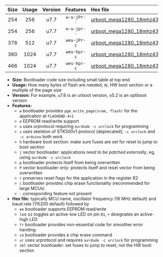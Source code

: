 |Size|Usage|Version|Features|Hex file|
|:-:|:-:|:-:|:-:|:--|
|254|256|u7.7|`w-u-jPr--`|[urboot_mega1280_18mhz432_38400bps_led+b7_ur_vbl.hex](https://raw.githubusercontent.com/stefanrueger/urboot.hex/main/boards/mega1280/fcpu_18mhz432/38400_bps/urboot_mega1280_18mhz432_38400bps_led+b7_ur_vbl.hex)|
|254|256|u7.7|`w-u-jpr--`|[urboot_mega1280_18mhz432_38400bps_led+b7_fr_ur_vbl.hex](https://raw.githubusercontent.com/stefanrueger/urboot.hex/main/boards/mega1280/fcpu_18mhz432/38400_bps/urboot_mega1280_18mhz432_38400bps_led+b7_fr_ur_vbl.hex)|
|378|512|u7.7|`weu-jPr-c`|[urboot_mega1280_18mhz432_38400bps_ee_led+b7_fr_ce_ur_vbl.hex](https://raw.githubusercontent.com/stefanrueger/urboot.hex/main/boards/mega1280/fcpu_18mhz432/38400_bps/urboot_mega1280_18mhz432_38400bps_ee_led+b7_fr_ce_ur_vbl.hex)|
|360|1024|u7.7|`weu-hpr-c`|[urboot_mega1280_18mhz432_38400bps_ee_led+b7_fr_ce_ur.hex](https://raw.githubusercontent.com/stefanrueger/urboot.hex/main/boards/mega1280/fcpu_18mhz432/38400_bps/urboot_mega1280_18mhz432_38400bps_ee_led+b7_fr_ce_ur.hex)|
|466|1024|u7.7|`wes-hpr-c`|[urboot_mega1280_18mhz432_38400bps_ee_led+b7_fr_ce.hex](https://raw.githubusercontent.com/stefanrueger/urboot.hex/main/boards/mega1280/fcpu_18mhz432/38400_bps/urboot_mega1280_18mhz432_38400bps_ee_led+b7_fr_ce.hex)|

- **Size:** Bootloader code size including small table at top end
- **Usage:** How many bytes of flash are needed, ie, HW boot section or a multiple of the page size
- **Version:** For example, u7.6 is an urboot version, o5.2 is an optiboot version
- **Features:**
  + `w` bootloader provides `pgm_write_page(sram, flash)` for the application at `FLASHEND-4+1`
  + `e` EEPROM read/write support
  + `u` uses urprotocol requiring `avrdude -c urclock` for programming
  + `s` uses skeleton of STK500v1 protocol (deprecated); `-c urclock` and `-c arduino` both work
  + `h` hardware boot section: make sure fuses are set for reset to jump to boot section
  + `j` vector bootloader: applications *need to be patched externally*, eg, using `avrdude -c urclock`
  + `p` bootloader protects itself from being overwritten
  + `P` vector bootloader only: protects itself and reset vector from being overwritten
  + `r` preserves reset flags for the application in the register R2
  + `c` bootloader provides chip erase functionality (recommended for large MCUs)
  + `-` corresponding feature not present
- **Hex file:** typically MCU name, oscillator frequency (16 MHz default) and baud rate (115200 default) followed by
  + `ee` bootloader supports EEPROM read/write
  + `led-b1` toggles an active-low LED on pin `B1`, `+` designates an active-high LED
  + `fr` bootloader provides non-essential code for smoother error handing
  + `ce` bootloader provides a chip erase command
  + `ur` uses urprotocol and requires `avrdude -c urclock` for programming
  + `vbl` vector bootloader: set fuses to jump to reset, not the HW boot section
